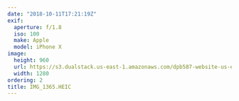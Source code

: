 ```yaml
---
date: "2018-10-11T17:21:19Z"
exif:
  aperture: f/1.8
  iso: 100
  make: Apple
  model: iPhone X
image:
  height: 960
  url: https://s3.dualstack.us-east-1.amazonaws.com/dpb587-website-us-east-1/asset/gallery/2018-europe-trip/ade1925b-a3ab-0400-7123-6ce8a72f1f64~1280.jpg
  width: 1280
ordering: 2
title: IMG_1365.HEIC
---
```

